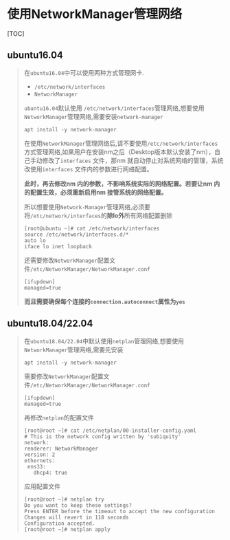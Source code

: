 # 使用NetworkManager管理网络

[TOC]

## ubuntu16.04

> 在`ubuntu16.04`中可以使用两种方式管理网卡.
>
> -  `/etc/network/interfaces`
> - `NetworkManager`
>
> `ubuntu16.04`默认使用 `/etc/network/interfaces`管理网络,想要使用`NetworkManager`管理网络,需要安装`network-manager`
>
> ```shell
> apt install -y network-manager
> ```
>
> 在使用`NetworkManager`管理网络后,请不要使用`/etc/network/interfaces`方式管理网络,如果用户在安装nm之后（Desktop版本默认安装了nm），自己手动修改了`interfaces` 文件，那nm 就自动停止对系统网络的管理，系统改使用`interfaces` 文件内的参数进行网络配置。
>
> **此时，再去修改nm 内的参数，不影响系统实际的网络配置。若要让nm 内的配置生效，必须重新启用nm 接管系统的网络配置。**
>
> 所以想要使用`Network-Manager`管理网络,必须要将`/etc/network/interfaces`的**除lo外**所有网络配置删除
>
> ```shell
> [root@ubuntu ~]# cat /etc/network/interfaces
> source /etc/network/interfaces.d/*
> auto lo
> iface lo inet loopback
> ```
>
> 还需要修改`NetworkManager`配置文件`/etc/NetworkManager/NetworkManager.conf`
>
> ```shell
> [ifupdown]
> managed=true
> ```
>
> 
>
> **而且需要确保每个连接的`connection.autoconnect`属性为`yes`**

## ubuntu18.04/22.04

> 在`ubuntu18.04/22.04`中默认使用`netplan`管理网络,想要使用`NetworkManager`管理网络,需要先安装
>
> ```shell
> apt install -y network-manager
> ```
>
> 需要修改`NetworkManager`配置文件`/etc/NetworkManager/NetworkManager.conf`
>
> ```shell
> [ifupdown]
> managed=true
> ```
>
> 再修改`netplan`的配置文件
>
> ```shell
> [root@root ~]# cat /etc/netplan/00-installer-config.yaml 
> # This is the network config written by 'subiquity'
> network:
> renderer: NetworkManager
> version: 2
> ethernets:
>  ens33:
>    dhcp4: true
> ```
>
> 应用配置文件
>
> ```shell
> [root@root ~]# netplan try
> Do you want to keep these settings?
> Press ENTER before the timeout to accept the new configuration
> Changes will revert in 118 seconds
> Configuration accepted.
> [root@root ~]# netplan apply
> ```

